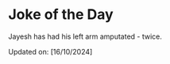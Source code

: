 # Joke of the Day

<!-- #joke -->
Jayesh has had his left arm amputated - twice.

Updated on: [16/10/2024]
<!-- #jokeEnd -->